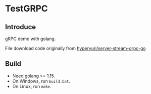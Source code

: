 # TestGRPC
## Introduce

gRPC demo with golang.

File download code originally from [hyperyuri/server-stream-grpc-go](https://github.com/hyperyuri/server-stream-grpc-go)

## Build

* Need golang >= 1.15.
* On Windows, run ``build.bat``.
* On Linux, run ``make``.
